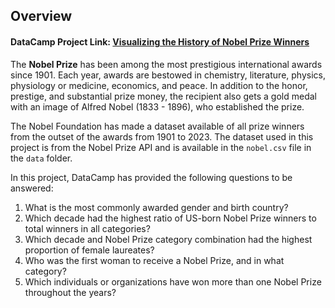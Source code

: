 ## Overview

#### DataCamp Project Link: [Visualizing the History of Nobel Prize Winners](https://app.datacamp.com/learn/projects/visualizing_the_history_of_nobel_prize_winners/guided/Python)

The <b>Nobel Prize</b> has been among the most prestigious international awards since 1901. Each year, awards are bestowed in chemistry, literature, physics, physiology or medicine, economics, and peace. In addition to the honor, prestige, and substantial prize money, the recipient also gets a gold medal with an image of Alfred Nobel (1833 - 1896), who established the prize.

The Nobel Foundation has made a dataset available of all prize winners from the outset of the awards from 1901 to 2023. The dataset used in this project is from the Nobel Prize API and is available in the `nobel.csv` file in the `data` folder.

In this project, DataCamp has provided the following questions to be answered:
1. What is the most commonly awarded gender and birth country?
2. Which decade had the highest ratio of US-born Nobel Prize winners to total winners in all categories?
3. Which decade and Nobel Prize category combination had the highest proportion of female laureates?
4. Who was the first woman to receive a Nobel Prize, and in what category?
5. Which individuals or organizations have won more than one Nobel Prize throughout the years?
